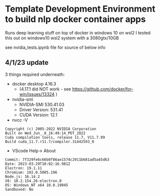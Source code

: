 # Template Development Environment to build nlp docker container apps
Runs deep learning stuff on top of docker in windows 10 on wsl2
I tested this out on windows10 wsl2 system with a 3080gtx/10GB 





see nvidia_tests.ipynb file for source of below info

## 4/1/23 update 
3 things required underneath:
* docker desktop 4.16.3 
  * (4.17.1 did NOT work - see https://github.com/docker/for-win/issues/13324 )
* nvidia-smi
    * NVIDIA-SMI 530.41.03
    * Driver Version: 531.41
    * CUDA Version: 12.1
* nvcc -V
```nvcc: NVIDIA (R) Cuda compiler driver
Copyright (c) 2005-2022 NVIDIA Corporation
Built on Wed_Jun__8_16:49:14_PDT_2022
Cuda compilation tools, release 11.7, V11.7.99
Build cuda_11.7.r11.7/compiler.31442593_0
```

* VScode Help-> About

```Version: 1.77.0 (user setup)
Commit: 7f329fe6c66b0f86ae1574c2911b681ad5a45d63
Date: 2023-03-29T10:02:16.981Z
Electron: 19.1.11
Chromium: 102.0.5005.196
Node.js: 16.14.2
V8: 10.2.154.26-electron.0
OS: Windows_NT x64 10.0.19045
Sandboxed: No
```

